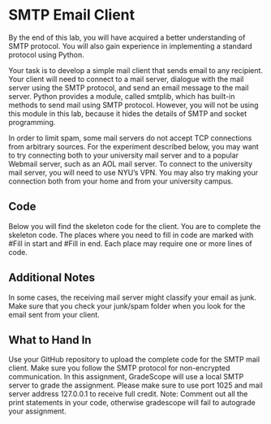 <h1>SMTP Email Client</h1>

<p>
By the end of this lab, you will have acquired a better understanding of SMTP 
protocol. You will also gain experience in implementing a standard protocol using
Python.
</p>

<p>
Your task is to develop a simple mail client that sends email to any recipient. 
Your client will need to connect to a mail server, dialogue with the mail server
using the SMTP protocol, and send an email message to the mail server. Python 
provides a module, called smtplib, which has built-in methods to send mail using
SMTP protocol. However, you will not be using this module in this lab, because 
it hides the details of SMTP and socket programming.
</p> 

<p>
In order to limit spam, some mail servers do not accept TCP connections from 
arbitrary sources. For the experiment described below, you may want to try 
connecting both to your university mail server and to a popular Webmail server,
such as an AOL mail server. To connect to the university mail server, you will 
need to use NYU’s VPN. You may also try making your connection both from your 
home and from your university campus.
</p>

<h2>Code</h2>
<p>
Below you will find the skeleton code for the client. You are to complete the 
skeleton code. The places where you need to fill in code are marked with #Fill 
in start and #Fill in end. Each place may require one or more lines of code. 
</p>

<h2>Additional Notes</h2>
<p>
In some cases, the receiving mail server might classify your email as junk. Make
sure that you check your junk/spam folder when you look for the email sent from
your client.
</p>

<h2>What to Hand In</h2>
<p>
Use your GitHub repository to upload the complete code for the SMTP mail client. Make sure you follow the SMTP protocol for non-encrypted communication. In this assignment, GradeScope will use a local SMTP server to grade the assignment. Please make sure to use port 1025 and mail server address 127.0.0.1 to receive full credit.
Note: Comment out all the print statements in your code, otherwise gradescope 
will fail to autograde your assignment.
</p>